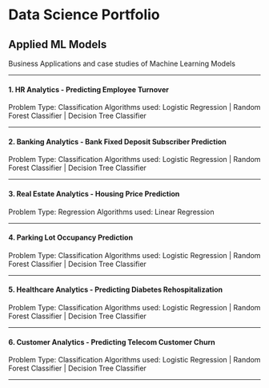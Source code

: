# Data Science Portfolio


## Applied ML Models
Business Applications and case studies of Machine Learning Models
<hr>

#### 1. HR Analytics - Predicting Employee Turnover
Problem Type: Classification 
Algorithms used: Logistic Regression | Random Forest Classifier | Decision Tree Classifier
<hr>

#### 2. Banking Analytics - Bank Fixed Deposit Subscriber Prediction
Problem Type: Classification 
Algorithms used: Logistic Regression | Random Forest Classifier | Decision Tree Classifier
<hr>

#### 3. Real Estate Analytics - Housing Price Prediction
Problem Type: Regression
Algorithms used: Linear Regression
<hr>

#### 4. Parking Lot Occupancy Prediction
Problem Type: Classification
Algorithms used: Logistic Regression | Random Forest Classifier | Decision Tree Classifier
<hr>

#### 5. Healthcare Analytics - Predicting Diabetes Rehospitalization
Problem Type: Classification
Algorithms used: Logistic Regression | Random Forest Classifier | Decision Tree Classifier
<hr>

#### 6. Customer Analytics - Predicting Telecom Customer Churn
Problem Type: Classification
Algorithms used: Logistic Regression | Random Forest Classifier | Decision Tree Classifier
<hr>



